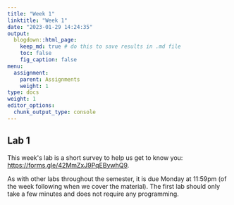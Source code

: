 ```yaml
---
title: "Week 1"
linktitle: "Week 1"
date: "2023-01-29 14:24:35"
output:
  blogdown::html_page:
    keep_md: true # do this to save results in .md file
    toc: false
    fig_caption: false
menu:
  assignment:
    parent: Assignments
    weight: 1
type: docs
weight: 1
editor_options:
  chunk_output_type: console
---
```


## Lab 1

This week's lab is a short survey to help us get to know you: <https://forms.gle/42MmZxJ9PqEBywhQ9>.

As with other labs throughout the semester, it is due Monday at 11:59pm (of the week following when we cover the material). The first lab should only take a few minutes and does not require any programming.

